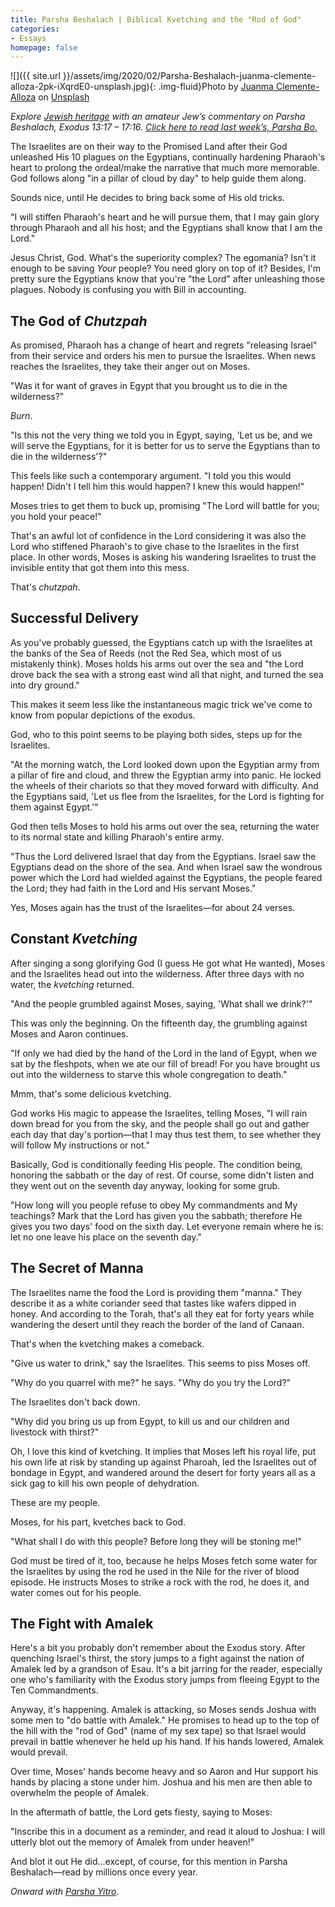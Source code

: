 ```yaml
---
title: Parsha Beshalach | Biblical Kvetching and the "Rod of God"
categories:
- Essays
homepage: false
---
```


![]({{ site.url }}/assets/img/2020/02/Parsha-Beshalach-juanma-clemente-alloza-2pk-iXqrdE0-unsplash.jpg){: .img-fluid}Photo by [Juanma Clemente-Alloza](https://unsplash.com/@juanmacllas?utm_source=unsplash&utm_medium=referral&utm_content=creditCopyText) on [Unsplash](https://unsplash.com/s/photos/red-sea?utm_source=unsplash&utm_medium=referral&utm_content=creditCopyText)

_Explore [Jewish heritage](https://withoutapath.com/jewish-heritage/) with an amateur Jew’s commentary on Parsha Beshalach, Exodus 13:17 – 17:16. [Click here to read last week’s, Parsha Bo.](https://withoutapath.com/parsha-bo/)_

The Israelites are on their way to the Promised Land after their God unleashed His 10 plagues on the Egyptians, continually hardening Pharaoh's heart to prolong the ordeal/make the narrative that much more memorable. God follows along "in a pillar of cloud by day" to help guide them along.

Sounds nice, until He decides to bring back some of His old tricks.

<!-- more -->

"I will stiffen Pharaoh's heart and he will pursue them, that I may gain glory through Pharaoh and all his host; and the Egyptians shall know that I am the Lord."

Jesus Christ, God. What's the superiority complex? The egomania? Isn't it enough to be saving _Your_ people? You need glory on top of it? Besides, I'm pretty sure the Egyptians know that you're "the Lord" after unleashing those plagues. Nobody is confusing you with Bill in accounting.

## The God of _Chutzpah_

As promised, Pharaoh has a change of heart and regrets "releasing Israel" from their service and orders his men to pursue the Israelites. When news reaches the Israelites, they take their anger out on Moses.

"Was it for want of graves in Egypt that you brought us to die in the wilderness?"

_Burn_.

"Is this not the very thing we told you in Egypt, saying, 'Let us be, and we will serve the Egyptians, for it is better for us to serve the Egyptians than to die in the wilderness'?"

This feels like such a contemporary argument. "I told you this would happen! Didn't I tell him this would happen? I knew this would happen!"

Moses tries to get them to buck up, promising "The Lord will battle for you; you hold your peace!"

That's an awful lot of confidence in the Lord considering it was also the Lord who stiffened Pharaoh's to give chase to the Israelites in the first place. In other words, Moses is asking his wandering Israelites to trust the invisible entity that got them into this mess.

That's _chutzpah_.

## Successful Delivery

As you've probably guessed, the Egyptians catch up with the Israelites at the banks of the Sea of Reeds (not the Red Sea, which most of us mistakenly think). Moses holds his arms out over the sea and "the Lord drove back the sea with a strong east wind all that night, and turned the sea into dry ground."

This makes it seem less like the instantaneous magic trick we've come to know from popular depictions of the exodus.

God, who to this point seems to be playing both sides, steps up for the Israelites.

"At the morning watch, the Lord looked down upon the Egyptian army from a pillar of fire and cloud, and threw the Egyptian army into panic. He locked the wheels of their chariots so that they moved forward with difficulty. And the Egyptians said, 'Let us flee from the Israelites, for the Lord is fighting for them against Egypt.'"

God then tells Moses to hold his arms out over the sea, returning the water to its normal state and killing Pharaoh's entire army.

"Thus the Lord delivered Israel that day from the Egyptians. Israel saw the Egyptians dead on the shore of the sea. And when Israel saw the wondrous power which the Lord had wielded against the Egyptians, the people feared the Lord; they had faith in the Lord and His servant Moses."

Yes, Moses again has the trust of the Israelites––for about 24 verses.

## Constant _Kvetching_

After singing a song glorifying God (I guess He got what He wanted), Moses and the Israelites head out into the wilderness. After three days with no water, the _kvetching_ returned.

"And the people grumbled against Moses, saying, 'What shall we drink?'"

This was only the beginning. On the fifteenth day, the grumbling against Moses and Aaron continues.

"If only we had died by the hand of the Lord in the land of Egypt, when we sat by the fleshpots, when we ate our fill of bread! For you have brought us out into the wilderness to starve this whole congregation to death."

Mmm, that's some delicious kvetching.

God works His magic to appease the Israelites, telling Moses, "I will rain down bread for you from the sky, and the people shall go out and gather each day that day's portion––that I may thus test them, to see whether they will follow My instructions or not."

Basically, God is conditionally feeding His people. The condition being, honoring the sabbath or the day of rest. Of course, some didn't listen and they went out on the seventh day anyway, looking for some grub.

"How long will you people refuse to obey My commandments and My teachings? Mark that the Lord has given you the sabbath; therefore He gives you two days' food on the sixth day. Let everyone remain where he is: let no one leave his place on the seventh day."

## The Secret of Manna

The Israelites name the food the Lord is providing them "manna." They describe it as a white coriander seed that tastes like wafers dipped in honey.  And according to the Torah, that's all they eat for forty years while wandering the desert until they reach the border of the land of Canaan.

That's when the kvetching makes a comeback.

"Give us water to drink," say the Israelites. This seems to piss Moses off.

"Why do you quarrel with me?" he says. "Why do you try the Lord?"

The Israelites don't back down.

"Why did you bring us up from Egypt, to kill us and our children and livestock with thirst?"

Oh, I love this kind of kvetching. It implies that Moses left his royal life, put his own life at risk by standing up against Pharoah, led the Israelites out of bondage in Egypt, and wandered around the desert for forty years all as a sick gag to kill his own people of dehydration. 

These are my people.

Moses, for his part, kvetches back to God.

"What shall I do with this people? Before long they will be stoning me!"

God must be tired of it, too, because he helps Moses fetch some water for the Israelites by using the rod he used in the Nile for the river of blood episode. He instructs Moses to strike a rock with the rod, he does it, and water comes out for his people.

## The Fight with Amalek

Here's a bit you probably don't remember about the Exodus story. After quenching Israel's thirst, the story jumps to a fight against the nation of Amalek led by a grandson of Esau. It's a bit jarring for the reader, especially one who's familiarity with the Exodus story jumps from fleeing Egypt to the Ten Commandments.

Anyway, it's happening. Amalek is attacking, so Moses sends Joshua with some men to "do battle with Amalek." He promises to head up to the top of the hill with the "rod of God" (name of my sex tape) so that Israel would prevail in battle whenever he held up his hand. If his hands lowered, Amalek would prevail.

Over time, Moses' hands become heavy and so Aaron and Hur support his hands by placing a stone under him. Joshua and his men are then able to overwhelm the people of Amalek.

In the aftermath of battle, the Lord gets fiesty, saying to Moses:

"Inscribe this in a document as a reminder, and read it aloud to Joshua: I will utterly blot out the memory of Amalek from under heaven!"

And blot it out He did...except, of course, for this mention in Parsha Beshalach––read by millions once every year.

_Onward with [Parsha Yitro](https://withoutapath.com/parsha-yitro/)_.

